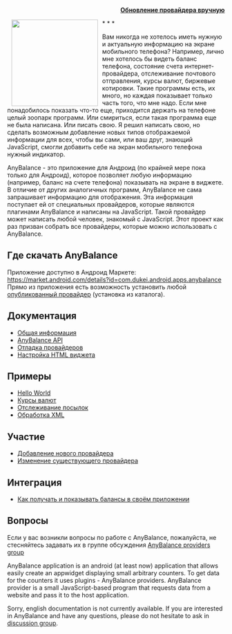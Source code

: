 <p align="right"><a href="http://anybalance.ru/catalog.php?inapp=no" target="_blank"><b>Обновление провайдера вручную</b></a></p>
* * * 

<img align="left" hspace="10" width="200" src="https://any-balance-providers.googlecode.com/svn/wiki/images/widgets.jpg" />

Вам никогда не хотелось иметь нужную и актуальную информацию на экране мобильного телефона? Например, лично мне хотелось бы видеть баланс телефона, состояние счета интернет-провайдера, отслеживание почтового отправления, курсы валют, биржевые котировки. Такие программы есть, их много, но каждая показывает только часть того, что мне надо. Если мне понадобилось показать что-то еще, приходится держать на телефоне целый зоопарк программ. Или смириться, если такая программа еще не была написана. Или писать свою. Я решил написать свою, но сделать возможным добавление новых типов отображаемой информации для всех, чтобы вы сами, или ваш друг, знающий JavaScript, смогли добавить себе на экран мобильного телефона нужный индикатор.

AnyBalance - это приложение для Андроид (по крайней мере пока только для Андроид), которое позволяет любую информацию (например, баланс на счете телефона) показывать на экране в виджете. В отличие от других аналогичных программ, AnyBalance не сама запрашивает информацию для отображения. Эта информация поступает ей от специальных провайдеров, которые являются плагинами AnyBalance и написаны на JavaScript. Такой провайдер может написать любой человек, знакомый с JavaScript. Этот проект как раз призван собрать все провайдеры, которые можно использовать с AnyBalance.

## Где скачать AnyBalance ##

Приложение доступно в Андроид Маркете:
https://market.android.com/details?id=com.dukei.android.apps.anybalance
Прямо из приложения есть возможность установить любой [опубликованный провайдер](http://anybalance.ru/catalog.php?inapp=0) (установка из каталога).


## Документация ##
  * [Общая информация](https://github.com/dukei/any-balance-providers/wiki/Philosophy)
  * [AnyBalance API](https://github.com/dukei/any-balance-providers/wiki/AnyBalanceAPI)
  * [Отладка провайдеров](https://github.com/dukei/any-balance-providers/wiki/Debugging)
  * [Настройка HTML виджета](https://github.com/dukei/any-balance-providers/wiki/HtmlWidget)

## Примеры ##
  * [Hello World](https://github.com/dukei/any-balance-providers/wiki/TutorialHelloWorld)
  * [Курсы валют](https://github.com/dukei/any-balance-providers/wiki/TutorialExchangeCbr)
  * [Отслеживание посылок](https://github.com/dukei/any-balance-providers/wiki/TutorialTrackingRussianPost)
  * [Обработка XML](https://github.com/dukei/any-balance-providers/wiki/TutorialXML)

## Участие ##
  * [Добавление нового провайдера](https://github.com/dukei/any-balance-providers/wiki/HowToAddProvider)
  * [Изменение существующего провайдера](https://github.com/dukei/any-balance-providers/wiki/HowToChangeProvider)

## Интеграция ##
  * [Как получать и показывать балансы в своём приложении](https://github.com/dukei/any-balance-providers/wiki/ContentProvider)

## Вопросы ##

Если у вас возникли вопросы по работе с AnyBalance, пожалуйста, не стесняйтесь задавать их в группе обсуждения [AnyBalance providers group](http://groups.google.com/group/any-balance-providers-discuss)

AnyBalance application is an android (at least now) application that allows easily create an appwidget displaying small arbitrary counters. To get data for the counters it uses plugins - AnyBalance providers. AnyBalance provider is a small JavaScript-based program that requests data from a website and pass it to the host application.

Sorry, english documentation is not currently available. If you are interested in AnyBalance and have any questions, please do not hesitate to ask in [discussion group](http://groups.google.com/group/any-balance-providers-discuss).
